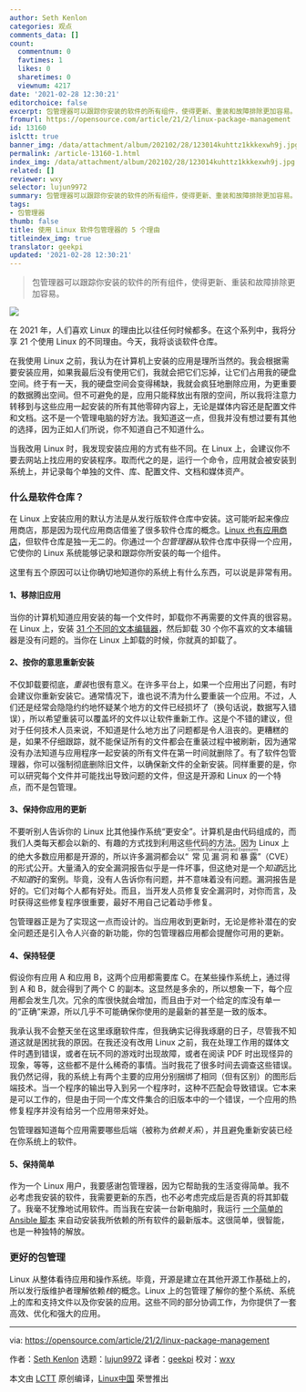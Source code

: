 ```yaml
---
author: Seth Kenlon
categories: 观点
comments_data: []
count:
  commentnum: 0
  favtimes: 1
  likes: 0
  sharetimes: 0
  viewnum: 4217
date: '2021-02-28 12:30:21'
editorchoice: false
excerpt: 包管理器可以跟踪你安装的软件的所有组件，使得更新、重装和故障排除更加容易。
fromurl: https://opensource.com/article/21/2/linux-package-management
id: 13160
islctt: true
banner_img: /data/attachment/album/202102/28/123014kuhttz1kkkexwh9j.jpg
permalink: /article-13160-1.html
index_img: /data/attachment/album/202102/28/123014kuhttz1kkkexwh9j.jpg.thumb.jpg
related: []
reviewer: wxy
selector: lujun9972
summary: 包管理器可以跟踪你安装的软件的所有组件，使得更新、重装和故障排除更加容易。
tags:
- 包管理器
thumb: false
title: 使用 Linux 软件包管理器的 5 个理由
titleindex_img: true
translator: geekpi
updated: '2021-02-28 12:30:21'
---
```



> 
> 包管理器可以跟踪你安装的软件的所有组件，使得更新、重装和故障排除更加容易。
> 
> 
> 


![](/data/attachment/album/202102/28/123014kuhttz1kkkexwh9j.jpg)


在 2021 年，人们喜欢 Linux 的理由比以往任何时候都多。在这个系列中，我将分享 21 个使用 Linux 的不同理由。今天，我将谈谈软件仓库。


在我使用 Linux 之前，我认为在计算机上安装的应用是理所当然的。我会根据需要安装应用，如果我最后没有使用它们，我就会把它们忘掉，让它们占用我的硬盘空间。终于有一天，我的硬盘空间会变得稀缺，我就会疯狂地删除应用，为更重要的数据腾出空间。但不可避免的是，应用只能释放出有限的空间，所以我将注意力转移到与这些应用一起安装的所有其他零碎内容上，无论是媒体内容还是配置文件和文档。这不是一个管理电脑的好方法。我知道这一点，但我并没有想过要有其他的选择，因为正如人们所说，你不知道自己不知道什么。


当我改用 Linux 时，我发现安装应用的方式有些不同。在 Linux 上，会建议你不要去网站上找应用的安装程序。取而代之的是，运行一个命令，应用就会被安装到系统上，并记录每个单独的文件、库、配置文件、文档和媒体资产。


### 什么是软件仓库？


在 Linux 上安装应用的默认方法是从发行版软件仓库中安装。这可能听起来像应用商店，那是因为现代应用商店借鉴了很多软件仓库的概念。[Linux 也有应用商店](http://flathub.org)，但软件仓库是独一无二的。你通过一个*包管理器*从软件仓库中获得一个应用，它使你的 Linux 系统能够记录和跟踪你所安装的每一个组件。


这里有五个原因可以让你确切地知道你的系统上有什么东西，可以说是非常有用。


#### 1、移除旧应用


当你的计算机知道应用安装的每一个文件时，卸载你不再需要的文件真的很容易。在 Linux 上，安装 [31 个不同的文本编辑器](https://opensource.com/article/21/1/text-editor-roundup)，然后卸载 30 个你不喜欢的文本编辑器是没有问题的。当你在 Linux 上卸载的时候，你就真的卸载了。


#### 2、按你的意思重新安装


不仅卸载要彻底，*重装*也很有意义。在许多平台上，如果一个应用出了问题，有时会建议你重新安装它。通常情况下，谁也说不清为什么要重装一个应用。不过，人们还是经常会隐隐约约地怀疑某个地方的文件已经损坏了（换句话说，数据写入错误），所以希望重装可以覆盖坏的文件以让软件重新工作。这是个不错的建议，但对于任何技术人员来说，不知道是什么地方出了问题都是令人沮丧的。更糟糕的是，如果不仔细跟踪，就不能保证所有的文件都会在重装过程中被刷新，因为通常没有办法知道与应用程序一起安装的所有文件在第一时间就删除了。有了软件包管理器，你可以强制彻底删除旧文件，以确保新文件的全新安装。同样重要的是，你可以研究每个文件并可能找出导致问题的文件，但这是开源和 Linux 的一个特点，而不是包管理。


#### 3、保持你应用的更新


不要听别人告诉你的 Linux 比其他操作系统“更安全”。计算机是由代码组成的，而我们人类每天都会以新的、有趣的方式找到利用这些代码的方法。因为 Linux 上的绝大多数应用都是开源的，所以许多漏洞都会以“<ruby> 常见漏洞和暴露 <rt>  Common Vulnerability and Exposures </rt></ruby>”（CVE）的形式公开。大量涌入的安全漏洞报告似乎是一件坏事，但这绝对是一个*知道*远比*不知道*好的案例。毕竟，没有人告诉你有问题，并不意味着没有问题。漏洞报告是好的。它们对每个人都有好处。而且，当开发人员修复安全漏洞时，对你而言，及时获得这些修复程序很重要，最好不用自己记着动手修复。


包管理器正是为了实现这一点而设计的。当应用收到更新时，无论是修补潜在的安全问题还是引入令人兴奋的新功能，你的包管理器应用都会提醒你可用的更新。


#### 4、保持轻便


假设你有应用 A 和应用 B，这两个应用都需要库 C。在某些操作系统上，通过得到 A 和 B，就会得到了两个 C 的副本。这显然是多余的，所以想象一下，每个应用都会发生几次。冗余的库很快就会增加，而且由于对一个给定的库没有单一的“正确”来源，所以几乎不可能确保你使用的是最新的甚至是一致的版本。


我承认我不会整天坐在这里琢磨软件库，但我确实记得我琢磨的日子，尽管我不知道这就是困扰我的原因。在我还没有改用 Linux 之前，我在处理工作用的媒体文件时遇到错误，或者在玩不同的游戏时出现故障，或者在阅读 PDF 时出现怪异的现象，等等，这些都不是什么稀奇的事情。当时我花了很多时间去调查这些错误。我仍然记得，我的系统上有两个主要的应用分别捆绑了相同（但有区别）的图形后端技术。当一个程序的输出导入到另一个程序时，这种不匹配会导致错误。它本来是可以工作的，但是由于同一个库文件集合的旧版本中的一个错误，一个应用的热修复程序并没有给另一个应用带来好处。


包管理器知道每个应用需要哪些后端（被称为*依赖关系*），并且避免重新安装已经在你系统上的软件。


#### 5、保持简单


作为一个 Linux 用户，我要感谢包管理器，因为它帮助我的生活变得简单。我不必考虑我安装的软件，我需要更新的东西，也不必考虑完成后是否真的将其卸载了。我毫不犹豫地试用软件。而当我在安装一台新电脑时，我运行 [一个简单的 Ansible 脚本](https://opensource.com/article/20/9/install-packages-ansible) 来自动安装我所依赖的所有软件的最新版本。这很简单，很智能，也是一种独特的解放。


### 更好的包管理


Linux 从整体看待应用和操作系统。毕竟，开源是建立在其他开源工作基础上的，所以发行版维护者理解依赖*栈*的概念。Linux 上的包管理了解你的整个系统、系统上的库和支持文件以及你安装的应用。这些不同的部分协调工作，为你提供了一套高效、优化和强大的应用。




---


via: <https://opensource.com/article/21/2/linux-package-management>


作者：[Seth Kenlon](https://opensource.com/users/seth) 选题：[lujun9972](https://github.com/lujun9972) 译者：[geekpi](https://github.com/geekpi) 校对：[wxy](https://github.com/wxy)


本文由 [LCTT](https://github.com/LCTT/TranslateProject) 原创编译，[Linux中国](https://linux.cn/) 荣誉推出